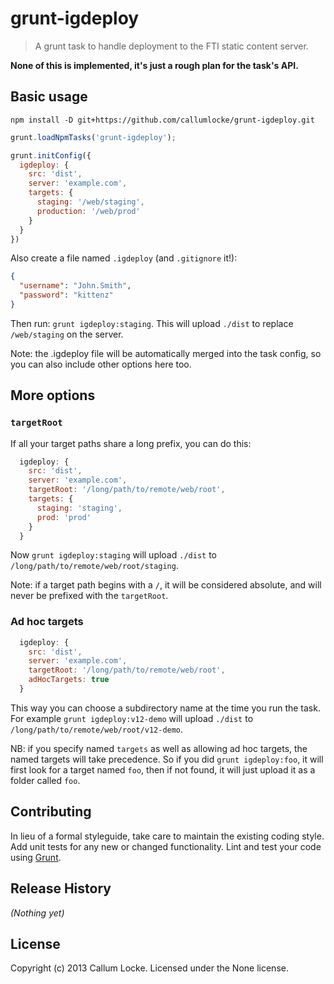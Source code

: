 # grunt-igdeploy

> A grunt task to handle deployment to the FTI static content server.

**None of this is implemented, it's just a rough plan for the task's API.**

## Basic usage

    npm install -D git+https://github.com/callumlocke/grunt-igdeploy.git

```js
grunt.loadNpmTasks('grunt-igdeploy');

grunt.initConfig({
  igdeploy: {
    src: 'dist',
    server: 'example.com',
    targets: {
      staging: '/web/staging',
      production: '/web/prod'
    }
  }
})
```

Also create a file named `.igdeploy` (and `.gitignore` it!):

```json
{
  "username": "John.Smith",
  "password": "kittenz"
}
```

Then run: `grunt igdeploy:staging`. This will upload `./dist` to replace `/web/staging` on the server.

Note: the .igdeploy file will be automatically merged into the task config, so you can also include other options here too.


## More options

### `targetRoot`
If all your target paths share a long prefix, you can do this:

```js
  igdeploy: {
    src: 'dist',
    server: 'example.com',
    targetRoot: '/long/path/to/remote/web/root',
    targets: {
      staging: 'staging',
      prod: 'prod'
    }
  }
```

Now `grunt igdeploy:staging` will upload `./dist` to `/long/path/to/remote/web/root/staging`.

Note: if a target path begins with a `/`, it will be considered absolute, and will never be prefixed with the `targetRoot`.


### Ad hoc targets
```js
  igdeploy: {
    src: 'dist',
    server: 'example.com',
    targetRoot: '/long/path/to/remote/web/root',
    adHocTargets: true
  }
```

This way you can choose a subdirectory name at the time you run the task. For example `grunt igdeploy:v12-demo` will upload `./dist` to `/long/path/to/remote/web/root/v12-demo`.

NB: if you specify named `targets` as well as allowing ad hoc targets, the named targets will take precedence. So if you did `grunt igdeploy:foo`, it will first look for a target named `foo`, then if not found, it will just upload it as a folder called `foo`.


## Contributing
In lieu of a formal styleguide, take care to maintain the existing coding style. Add unit tests for any new or changed functionality. Lint and test your code using [Grunt](http://gruntjs.com/).


## Release History
_(Nothing yet)_


## License
Copyright (c) 2013 Callum Locke. Licensed under the None license.
